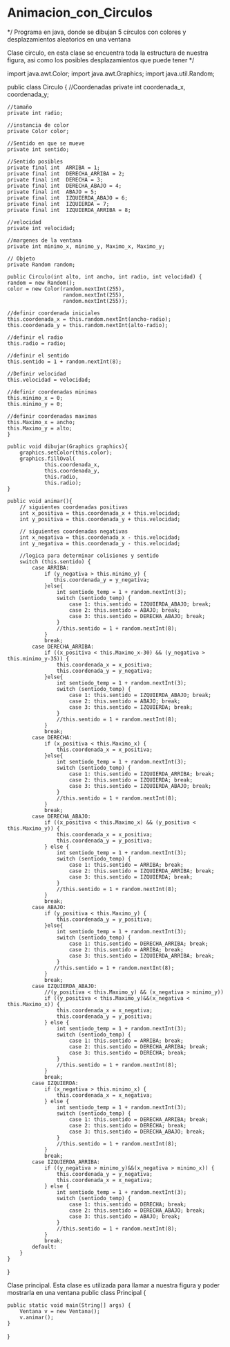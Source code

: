 # Animacion_con_Circulos
*/
Programa en java, donde se dibujan 5 círculos con colores y desplazamientos aleatorios en una ventana 

Clase circulo, en esta clase se encuentra toda la estructura de nuestra figura, asi como los posibles desplazamientos que puede tener
*/

import java.awt.Color;
import java.awt.Graphics;
import java.util.Random;

public class Circulo {
    //Coordenadas
    private int coordenada_x, coordenada_y;
    
    //tamaño
    private int radio;
    
    //instancia de color
    private Color color;
    
    //Sentido en que se mueve
    private int sentido;
    
    //Sentido posibles
    private final int  ARRIBA = 1;
    private final int  DERECHA_ARRIBA = 2;
    private final int  DERECHA = 3;
    private final int  DERECHA_ABAJO = 4;
    private final int  ABAJO = 5;
    private final int  IZQUIERDA_ABAJO = 6;
    private final int  IZQUIERDA = 7;
    private final int  IZQUIERDA_ARRIBA = 8;
    
    //velocidad
    private int velocidad;
    
    //margenes de la ventana
    private int minimo_x, minimo_y, Maximo_x, Maximo_y;
    
    // Objeto
    private Random random;

    public Circulo(int alto, int ancho, int radio, int velocidad) {
    random = new Random();
    color = new Color(random.nextInt(255), 
                      random.nextInt(255), 
                      random.nextInt(255));    
    
    //definir coordenada iniciales
    this.coordenada_x = this.random.nextInt(ancho-radio);
    this.coordenada_y = this.random.nextInt(alto-radio);
    
    //definir el radio
    this.radio = radio;
    
    //definir el sentido
    this.sentido = 1 + random.nextInt(8);
    
    //Definir velocidad
    this.velocidad = velocidad;
    
    //definir coordenadas minimas
    this.minimo_x = 0;
    this.minimo_y = 0;
    
    //definir coordenadas maximas
    this.Maximo_x = ancho;
    this.Maximo_y = alto;
    }            
    
    public void dibujar(Graphics graphics){
        graphics.setColor(this.color);
        graphics.fillOval(
                this.coordenada_x, 
                this.coordenada_y, 
                this.radio, 
                this.radio);        
    }
    
    public void animar(){
        // siguientes coordenadas positivas
        int x_positiva = this.coordenada_x + this.velocidad;
        int y_positiva = this.coordenada_y + this.velocidad;
        
        // siguientes coordenadas negativas
        int x_negativa = this.coordenada_x - this.velocidad;
        int y_negativa = this.coordenada_y - this.velocidad;
    
        //logica para determinar colisiones y sentido
        switch (this.sentido) {
            case ARRIBA:   
                if (y_negativa > this.minimo_y) {
                   this.coordenada_y = y_negativa;
                }else{
                    int sentiodo_temp = 1 + random.nextInt(3);
                    switch (sentiodo_temp) {
                        case 1: this.sentido = IZQUIERDA_ABAJO; break;                            
                        case 2: this.sentido = ABAJO; break;                            
                        case 3: this.sentido = DERECHA_ABAJO; break;                                                                             
                    }
                    //this.sentido = 1 + random.nextInt(8);
                }
                break;
            case DERECHA_ARRIBA:      
                if ((x_positiva < this.Maximo_x-30) && (y_negativa > this.minimo_y-35)) {
                    this.coordenada_x = x_positiva;
                    this.coordenada_y = y_negativa;
                }else{
                    int sentiodo_temp = 1 + random.nextInt(3);
                    switch (sentiodo_temp) {
                        case 1: this.sentido = IZQUIERDA_ABAJO; break;                            
                        case 2: this.sentido = ABAJO; break;                            
                        case 3: this.sentido = IZQUIERDA; break;                                                                             
                    }
                    //this.sentido = 1 + random.nextInt(8);
                }
                break;
            case DERECHA:                
                if (x_positiva < this.Maximo_x) {
                    this.coordenada_x = x_positiva;
                }else{
                    int sentiodo_temp = 1 + random.nextInt(3);
                    switch (sentiodo_temp) {
                        case 1: this.sentido = IZQUIERDA_ARRIBA; break;                            
                        case 2: this.sentido = IZQUIERDA; break;                            
                        case 3: this.sentido = IZQUIERDA_ABAJO; break;                                                                             
                    }
                    //this.sentido = 1 + random.nextInt(8);
                }
                break;
            case DERECHA_ABAJO:                
                if ((x_positiva < this.Maximo_x) && (y_positiva < this.Maximo_y)) {
                    this.coordenada_x = x_positiva;
                    this.coordenada_y = y_positiva;
                } else {
                    int sentiodo_temp = 1 + random.nextInt(3);
                    switch (sentiodo_temp) {
                        case 1: this.sentido = ARRIBA; break;                            
                        case 2: this.sentido = IZQUIERDA_ARRIBA; break;                            
                        case 3: this.sentido = IZQUIERDA; break;                                                                             
                    }
                    //this.sentido = 1 + random.nextInt(8);
                }
                break;
            case ABAJO: 
                if (y_positiva < this.Maximo_y) {
                    this.coordenada_y = y_positiva;
                }else{
                    int sentiodo_temp = 1 + random.nextInt(3);
                    switch (sentiodo_temp) {
                        case 1: this.sentido = DERECHA_ARRIBA; break;                            
                        case 2: this.sentido = ARRIBA; break;                            
                        case 3: this.sentido = IZQUIERDA_ARRIBA; break;                                                                             
                    }
                   //this.sentido = 1 + random.nextInt(8); 
                }
                break;
            case IZQUIERDA_ABAJO: 
                //(y_positiva < this.Maximo_y) && (x_negativa > minimo_y))
                if ((y_positiva < this.Maximo_y)&&(x_negativa < this.Maximo_x)) {
                    this.coordenada_x = x_negativa;
                    this.coordenada_y = y_positiva;
                } else {
                    int sentiodo_temp = 1 + random.nextInt(3);
                    switch (sentiodo_temp) {
                        case 1: this.sentido = ARRIBA; break;                            
                        case 2: this.sentido = DERECHA_ARRIBA; break;                            
                        case 3: this.sentido = DERECHA; break;                                                                             
                    }
                    //this.sentido = 1 + random.nextInt(8); 
                }
                break;
            case IZQUIERDA: 
                if (x_negativa > this.minimo_x) {
                    this.coordenada_x = x_negativa;
                } else {
                    int sentiodo_temp = 1 + random.nextInt(3);
                    switch (sentiodo_temp) {
                        case 1: this.sentido = DERECHA_ARRIBA; break;                            
                        case 2: this.sentido = DERECHA; break;                            
                        case 3: this.sentido = DERECHA_ABAJO; break;                                                                             
                    }
                    //this.sentido = 1 + random.nextInt(8);
                }
                break;
            case IZQUIERDA_ARRIBA: 
                if ((y_negativa > minimo_y)&&(x_negativa > minimo_x)) {
                    this.coordenada_y = y_negativa;
                    this.coordenada_x = x_negativa;
                } else {
                    int sentiodo_temp = 1 + random.nextInt(3);
                    switch (sentiodo_temp) {
                        case 1: this.sentido = DERECHA; break;                            
                        case 2: this.sentido = DERECHA_ABAJO; break;                            
                        case 3: this.sentido = ABAJO; break;                                                                             
                    }
                    //this.sentido = 1 + random.nextInt(8); 
                }
                break;
            default:                
        }
    }
}

Clase principal. Esta clase es utilizada para  llamar a nuestra figura y poder mostrarla en una ventana
public class Principal {

    public static void main(String[] args) {
        Ventana v = new Ventana();
        v.animar();
    }
}
